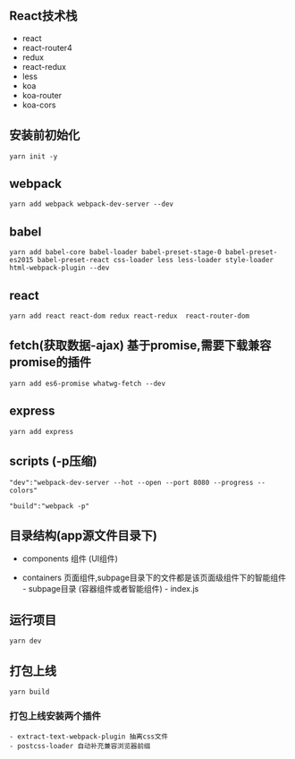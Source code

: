 ## React技术栈
- react
- react-router4
- redux
- react-redux
- less
- koa
- koa-router
- koa-cors

## 安装前初始化
```
yarn init -y
```

## webpack
```
yarn add webpack webpack-dev-server --dev

```

## babel
```
yarn add babel-core babel-loader babel-preset-stage-0 babel-preset-es2015 babel-preset-react css-loader less less-loader style-loader html-webpack-plugin --dev

```

## react
```
yarn add react react-dom redux react-redux  react-router-dom
```

## fetch(获取数据-ajax) 基于promise,需要下载兼容promise的插件
```
yarn add es6-promise whatwg-fetch --dev
```

## express
```
yarn add express
```

## scripts   (-p压缩)
```
"dev":"webpack-dev-server --hot --open --port 8080 --progress --colors"

"build":"webpack -p"
```

## 目录结构(app源文件目录下)
- components 组件 (UI组件)

- containers 页面组件,subpage目录下的文件都是该页面级组件下的智能组件
        - subpage目录 (容器组件或者智能组件)
        - index.js


## 运行项目
```
yarn dev
```

## 打包上线
```
yarn build
```

### 打包上线安装两个插件
    - extract-text-webpack-plugin 抽离css文件
    - postcss-loader 自动补充兼容浏览器前缀



